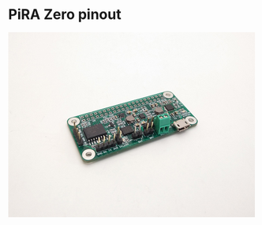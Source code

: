 # PiRA Zero pinout

<img src="/PiRA%20Zero%20pinout/pics/IMG_20171025_102748.jpg"  width="500px" height="375px">
